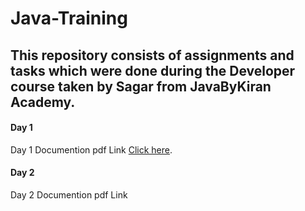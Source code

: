 # Java-Training
## This repository consists of assignments and tasks which were done during the Developer course taken by Sagar from JavaByKiran Academy.
#### Day 1
 Day 1 Documention pdf Link [Click here](https://link-url-here.org).

#### Day 2
  Day 2 Documention pdf Link

